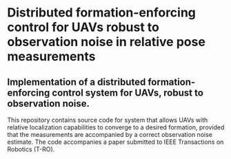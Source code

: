 #  Distributed formation-enforcing control for UAVs robust to observation noise in relative pose measurements
## Implementation of a distributed formation-enforcing control system for UAVs, robust to observation noise.

This repository contains source code for system that allows UAVs with relative localization capabilities to converge to a desired formation, provided that the measurements are accompanied by a correct observation noise estimate.
The code accompanies a paper submitted to IEEE Transactions on Robotics (T-RO).
